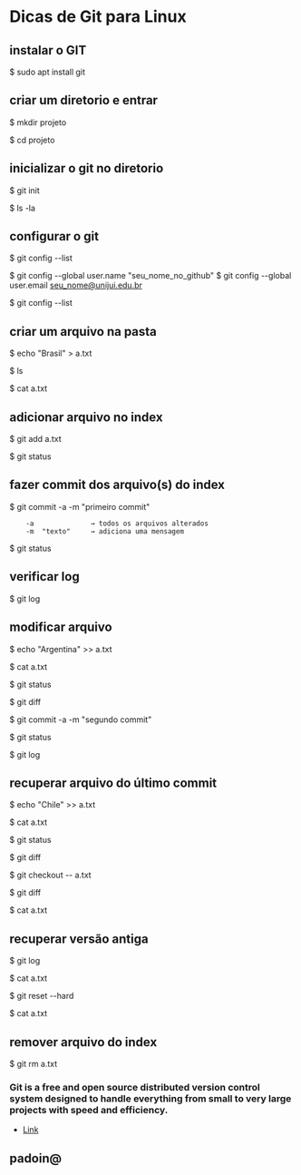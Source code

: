 # Dicas de Git para Linux




## instalar o GIT

$ sudo apt install git


## criar um diretorio e entrar
 
$ mkdir projeto

$ cd projeto



## inicializar o git no diretorio

$ git init

$ ls -la


## configurar o git

$ git config --list

$ git config --global user.name "seu_nome_no_github"
$ git config --global user.email seu_nome@unijui.edu.br

$ git config --list



## criar um arquivo na pasta


$ echo "Brasil" > a.txt 

$ ls

$ cat a.txt


## adicionar arquivo no index

$ git add a.txt

$ git status


## fazer commit dos arquivo(s) do index


$ git commit -a -m "primeiro commit"

		-a  			→ todos os arquivos alterados 
		-m 	"texto"  	→ adiciona uma mensagem

$ git status


## verificar log

$ git log




## modificar arquivo

$ echo "Argentina" >> a.txt 

$ cat a.txt

$ git status

$ git diff

$ git commit -a -m "segundo commit"

$ git status

$ git log



## recuperar arquivo do último commit

$ echo "Chile" >> a.txt 

$ cat a.txt

$ git status

$ git diff

$ git checkout -- a.txt

$ git diff

$ cat a.txt



## recuperar versão antiga 
 

$ git log

$ cat a.txt

$ git reset --hard <numero>

$ cat a.txt





## remover arquivo do index

$ git rm a.txt





### Git is a free and open source distributed version control system designed to handle everything from small to very large projects with speed and efficiency.
* [Link](http://git-scm.com/)


## padoin@